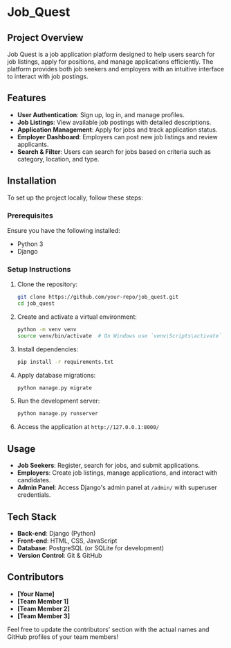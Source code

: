 # Job_Quest

## Project Overview

Job Quest is a job application platform designed to help users search for job listings, apply for positions, and manage applications efficiently. The platform provides both job seekers and employers with an intuitive interface to interact with job postings.

## Features

- **User Authentication**: Sign up, log in, and manage profiles.
- **Job Listings**: View available job postings with detailed descriptions.
- **Application Management**: Apply for jobs and track application status.
- **Employer Dashboard**: Employers can post new job listings and review applicants.
- **Search & Filter**: Users can search for jobs based on criteria such as category, location, and type.

## Installation

To set up the project locally, follow these steps:

### Prerequisites

Ensure you have the following installed:

- Python 3
- Django

### Setup Instructions

1. Clone the repository:

   ```bash
   git clone https://github.com/your-repo/job_quest.git
   cd job_quest
   ```

2. Create and activate a virtual environment:

   ```bash
   python -m venv venv
   source venv/bin/activate  # On Windows use `venv\Scripts\activate`
   ```

3. Install dependencies:

   ```bash
   pip install -r requirements.txt
   ```

4. Apply database migrations:

   ```bash
   python manage.py migrate
   ```

5. Run the development server:

   ```bash
   python manage.py runserver
   ```

6. Access the application at `http://127.0.0.1:8000/`

## Usage

- **Job Seekers**: Register, search for jobs, and submit applications.
- **Employers**: Create job listings, manage applications, and interact with candidates.
- **Admin Panel**: Access Django's admin panel at `/admin/` with superuser credentials.

## Tech Stack

- **Back-end**: Django (Python)
- **Front-end**: HTML, CSS, JavaScript
- **Database**: PostgreSQL (or SQLite for development)
- **Version Control**: Git & GitHub

## Contributors

- **[Your Name]**
- **[Team Member 1]**
- **[Team Member 2]**
- **[Team Member 3]**

Feel free to update the contributors' section with the actual names and GitHub profiles of your team members!
